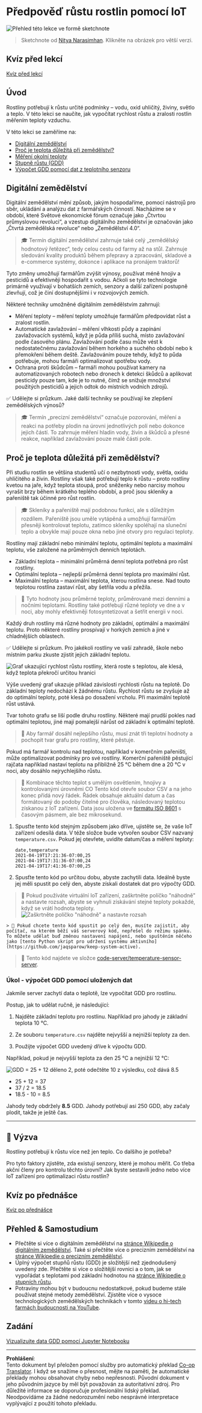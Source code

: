 <!--
CO_OP_TRANSLATOR_METADATA:
{
  "original_hash": "d105b44deae539165855c976dcdeca99",
  "translation_date": "2025-08-27T23:19:32+00:00",
  "source_file": "2-farm/lessons/1-predict-plant-growth/README.md",
  "language_code": "cs"
}
-->
# Předpověď růstu rostlin pomocí IoT

![Přehled této lekce ve formě sketchnote](../../../../../translated_images/lesson-5.42b234299279d263143148b88ab4583861a32ddb03110c6c1120e41bb88b2592.cs.jpg)

> Sketchnote od [Nitya Narasimhan](https://github.com/nitya). Klikněte na obrázek pro větší verzi.

## Kvíz před lekcí

[Kvíz před lekcí](https://black-meadow-040d15503.1.azurestaticapps.net/quiz/9)

## Úvod

Rostliny potřebují k růstu určité podmínky – vodu, oxid uhličitý, živiny, světlo a teplo. V této lekci se naučíte, jak vypočítat rychlost růstu a zralosti rostlin měřením teploty vzduchu.

V této lekci se zaměříme na:

* [Digitální zemědělství](../../../../../2-farm/lessons/1-predict-plant-growth)
* [Proč je teplota důležitá při zemědělství?](../../../../../2-farm/lessons/1-predict-plant-growth)
* [Měření okolní teploty](../../../../../2-farm/lessons/1-predict-plant-growth)
* [Stupně růstu (GDD)](../../../../../2-farm/lessons/1-predict-plant-growth)
* [Výpočet GDD pomocí dat z teplotního senzoru](../../../../../2-farm/lessons/1-predict-plant-growth)

## Digitální zemědělství

Digitální zemědělství mění způsob, jakým hospodaříme, pomocí nástrojů pro sběr, ukládání a analýzu dat z farmářských činností. Nacházíme se v období, které Světové ekonomické fórum označuje jako „Čtvrtou průmyslovou revoluci“, a vzestup digitálního zemědělství je označován jako „Čtvrtá zemědělská revoluce“ nebo „Zemědělství 4.0“.

> 🎓 Termín digitální zemědělství zahrnuje také celý „zemědělský hodnotový řetězec“, tedy celou cestu od farmy až na stůl. Zahrnuje sledování kvality produktů během přepravy a zpracování, skladové a e-commerce systémy, dokonce i aplikace na pronájem traktorů!

Tyto změny umožňují farmářům zvýšit výnosy, používat méně hnojiv a pesticidů a efektivněji hospodařit s vodou. Ačkoli se tyto technologie primárně využívají v bohatších zemích, senzory a další zařízení postupně zlevňují, což je činí dostupnějšími i v rozvojových zemích.

Některé techniky umožněné digitálním zemědělstvím zahrnují:

* Měření teploty – měření teploty umožňuje farmářům předpovídat růst a zralost rostlin.
* Automatické zavlažování – měření vlhkosti půdy a zapínání zavlažovacích systémů, když je půda příliš suchá, místo zavlažování podle časového plánu. Zavlažování podle času může vést k nedostatečnému zavlažování během horkého a suchého období nebo k přemokření během deště. Zavlažováním pouze tehdy, když to půda potřebuje, mohou farmáři optimalizovat spotřebu vody.
* Ochrana proti škůdcům – farmáři mohou používat kamery na automatizovaných robotech nebo dronech k detekci škůdců a aplikovat pesticidy pouze tam, kde je to nutné, čímž se snižuje množství použitých pesticidů a jejich odtok do místních vodních zdrojů.

✅ Udělejte si průzkum. Jaké další techniky se používají ke zlepšení zemědělských výnosů?

> 🎓 Termín „precizní zemědělství“ označuje pozorování, měření a reakci na potřeby plodin na úrovni jednotlivých polí nebo dokonce jejich částí. To zahrnuje měření hladin vody, živin a škůdců a přesné reakce, například zavlažování pouze malé části pole.

## Proč je teplota důležitá při zemědělství?

Při studiu rostlin se většina studentů učí o nezbytnosti vody, světla, oxidu uhličitého a živin. Rostliny však také potřebují teplo k růstu – proto rostliny kvetou na jaře, když teplota stoupá, proč sněženky nebo narcisy mohou vyrašit brzy během krátkého teplého období, a proč jsou skleníky a pařeniště tak účinné pro růst rostlin.

> 🎓 Skleníky a pařeniště mají podobnou funkci, ale s důležitým rozdílem. Pařeniště jsou uměle vytápěná a umožňují farmářům přesněji kontrolovat teplotu, zatímco skleníky spoléhají na sluneční teplo a obvykle mají pouze okna nebo jiné otvory pro regulaci teploty.

Rostliny mají základní nebo minimální teplotu, optimální teplotu a maximální teplotu, vše založené na průměrných denních teplotách.

* Základní teplota – minimální průměrná denní teplota potřebná pro růst rostliny.
* Optimální teplota – nejlepší průměrná denní teplota pro maximální růst.
* Maximální teplota – maximální teplota, kterou rostlina snese. Nad touto teplotou rostlina zastaví růst, aby šetřila vodu a přežila.

> 💁 Tyto hodnoty jsou průměrné teploty, průměrované mezi denními a nočními teplotami. Rostliny také potřebují různé teploty ve dne a v noci, aby mohly efektivněji fotosyntetizovat a šetřit energii v noci.

Každý druh rostliny má různé hodnoty pro základní, optimální a maximální teplotu. Proto některé rostliny prospívají v horkých zemích a jiné v chladnějších oblastech.

✅ Udělejte si průzkum. Pro jakékoli rostliny ve vaší zahradě, škole nebo místním parku zkuste zjistit jejich základní teplotu.

![Graf ukazující rychlost růstu rostliny, která roste s teplotou, ale klesá, když teplota překročí určitou hranici](../../../../../translated_images/plant-growth-temp-graph.c6d69c9478e6ca832baa8dcb8d4adcbb67304074ce50e94ac8faae95975177f9.cs.png)

Výše uvedený graf ukazuje příklad závislosti rychlosti růstu na teplotě. Do základní teploty nedochází k žádnému růstu. Rychlost růstu se zvyšuje až do optimální teploty, poté klesá po dosažení vrcholu. Při maximální teplotě růst ustává.

Tvar tohoto grafu se liší podle druhu rostliny. Některé mají prudší pokles nad optimální teplotou, jiné mají pomalejší nárůst od základní k optimální teplotě.

> 💁 Aby farmář dosáhl nejlepšího růstu, musí znát tři teplotní hodnoty a pochopit tvar grafu pro rostliny, které pěstuje.

Pokud má farmář kontrolu nad teplotou, například v komerčním pařeništi, může optimalizovat podmínky pro své rostliny. Komerční pařeniště pěstující rajčata například nastaví teplotu na přibližně 25 °C během dne a 20 °C v noci, aby dosáhlo nejrychlejšího růstu.

> 🍅 Kombinace těchto teplot s umělým osvětlením, hnojivy a kontrolovanými úrovněmi CO
Tento kód otevře soubor CSV a na jeho konec přidá nový řádek. Řádek obsahuje aktuální datum a čas formátovaný do podoby čitelné pro člověka, následovaný teplotou získanou z IoT zařízení. Data jsou uložena ve [formátu ISO 8601](https://wikipedia.org/wiki/ISO_8601) s časovým pásmem, ale bez mikrosekund.

1. Spusťte tento kód stejným způsobem jako dříve, ujistěte se, že vaše IoT zařízení odesílá data. V téže složce bude vytvořen soubor CSV nazvaný `temperature.csv`. Pokud jej otevřete, uvidíte datum/čas a měření teploty:

    ```output
    date,temperature
    2021-04-19T17:21:36-07:00,25
    2021-04-19T17:31:36-07:00,24
    2021-04-19T17:41:36-07:00,25
    ```

1. Spusťte tento kód po určitou dobu, abyste zachytili data. Ideálně byste jej měli spustit po celý den, abyste získali dostatek dat pro výpočty GDD.

    
> 💁 Pokud používáte virtuální IoT zařízení, zaškrtněte políčko "náhodně" a nastavte rozsah, abyste se vyhnuli získávání stejné teploty pokaždé, když se vrátí hodnota teploty.
    ![Zaškrtněte políčko "náhodně" a nastavte rozsah](../../../../../translated_images/select-the-random-checkbox-and-set-a-range.32cf4bc7c12e797f8c76616b10c7c23a6592321bb1a6310e0b481e72f97d23b3.cs.png) 

    > 💁 Pokud chcete tento kód spustit po celý den, musíte zajistit, aby počítač, na kterém běží váš serverový kód, nepřešel do režimu spánku. To můžete udělat buď změnou nastavení napájení, nebo spuštěním něčeho jako [tento Python skript pro udržení systému aktivního](https://github.com/jaqsparow/keep-system-active).
    
> 💁 Tento kód najdete ve složce [code-server/temperature-sensor-server](../../../../../2-farm/lessons/1-predict-plant-growth/code-server/temperature-sensor-server).

### Úkol - výpočet GDD pomocí uložených dat

Jakmile server zachytí data o teplotě, lze vypočítat GDD pro rostlinu.

Postup, jak to udělat ručně, je následující:

1. Najděte základní teplotu pro rostlinu. Například pro jahody je základní teplota 10 °C.

1. Ze souboru `temperature.csv` najděte nejvyšší a nejnižší teploty za den.

1. Použijte výpočet GDD uvedený dříve k výpočtu GDD.

Například, pokud je nejvyšší teplota za den 25 °C a nejnižší 12 °C:

![GDD = 25 + 12 děleno 2, poté odečtěte 10 z výsledku, což dává 8.5](../../../../../translated_images/gdd-calculation-strawberries.59f57db94b22adb8ff6efb951ace33af104a1c6ccca3ffb0f8169c14cb160c90.cs.png)

* 25 + 12 = 37
* 37 / 2 = 18.5
* 18.5 - 10 = 8.5

Jahody tedy obdržely **8.5** GDD. Jahody potřebují asi 250 GDD, aby začaly plodit, takže je ještě čas.

---

## 🚀 Výzva

Rostliny potřebují k růstu více než jen teplo. Co dalšího je potřeba?

Pro tyto faktory zjistěte, zda existují senzory, které je mohou měřit. Co třeba akční členy pro kontrolu těchto úrovní? Jak byste sestavili jedno nebo více IoT zařízení pro optimalizaci růstu rostlin?

## Kvíz po přednášce

[Kvíz po přednášce](https://black-meadow-040d15503.1.azurestaticapps.net/quiz/10)

## Přehled & Samostudium

* Přečtěte si více o digitálním zemědělství na [stránce Wikipedie o digitálním zemědělství](https://wikipedia.org/wiki/Digital_agriculture). Také si přečtěte více o precizním zemědělství na [stránce Wikipedie o precizním zemědělství](https://wikipedia.org/wiki/Precision_agriculture).
* Úplný výpočet stupňů růstu (GDD) je složitější než zjednodušený uvedený zde. Přečtěte si více o složitější rovnici a o tom, jak se vypořádat s teplotami pod základní hodnotou na [stránce Wikipedie o stupních růstu](https://wikipedia.org/wiki/Growing_degree-day).
* Potraviny mohou být v budoucnu nedostatkové, pokud budeme stále používat stejné metody zemědělství. Zjistěte více o vysoce technologických zemědělských technikách v tomto [videu o hi-tech farmách budoucnosti na YouTube](https://www.youtube.com/watch?v=KIEOuKD9KX8).

## Zadání

[Vizualizujte data GDD pomocí Jupyter Notebooku](assignment.md)

---

**Prohlášení**:  
Tento dokument byl přeložen pomocí služby pro automatický překlad [Co-op Translator](https://github.com/Azure/co-op-translator). I když se snažíme o přesnost, mějte na paměti, že automatické překlady mohou obsahovat chyby nebo nepřesnosti. Původní dokument v jeho původním jazyce by měl být považován za autoritativní zdroj. Pro důležité informace se doporučuje profesionální lidský překlad. Neodpovídáme za žádné nedorozumění nebo nesprávné interpretace vyplývající z použití tohoto překladu.